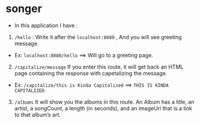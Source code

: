 # songer

- In this application I have :
1. `/hello` : Write it after the `localhost:8080` , And you will see greeting message.
- Ex: `localhost:8080/hello`  ==> Will go to a greeting page.

2. `/capitalize/message` If you enter this route, it will get back an HTML page containing the response with capetalizing the message.
- Ex: `/capitalize/this is Kinda Capitalized`  ==> `THIS IS KINDA CAPITALIZED`

3. `/albums` It will show you the albums in this route. An Album has a title, an artist, a songCount, a length (in seconds), and an imageUrl that is a link to that album’s art.
